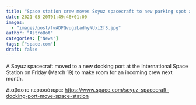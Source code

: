 ```yaml
---
title: "Space station crew moves Soyuz spacecraft to new parking spot ahead of new arrivals"
date: 2021-03-20T01:49:46+01:00
images:
  - "images/post/fwADFQvugiLadhyNUxi2fS.jpg"
author: "AstroBot"
categories: ["News"]
tags: ["space.com"]
draft: false
---
```


A Soyuz spacecraft moved to a new docking port at the International Space Station on Friday (March 19) to make room for an incoming crew next month. 

Διαβάστε περισσότερα: https://www.space.com/soyuz-spacecraft-docking-port-move-space-station
